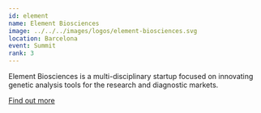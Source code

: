 ```yaml
---
id: element
name: Element Biosciences
image: ../../../images/logos/element-biosciences.svg
location: Barcelona
event: Summit
rank: 3
---
```

Element Biosciences is a multi-disciplinary startup focused on innovating genetic analysis tools for the research and diagnostic markets. 

[Find out more](https://www.elementbiosciences.com/)